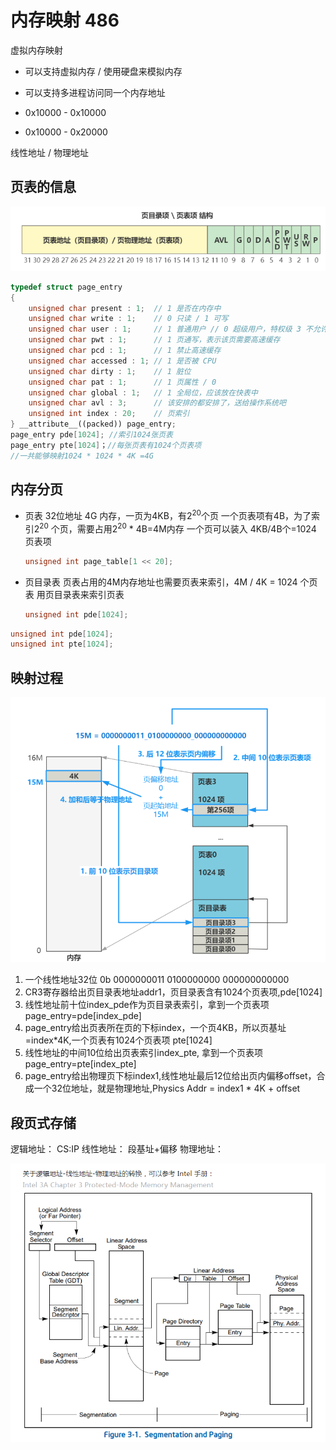# 内存映射 486

虚拟内存映射

- 可以支持虚拟内存 / 使用硬盘来模拟内存
- 可以支持多进程访问同一个内存地址

- 0x10000 - 0x10000
- 0x10000 - 0x20000

线性地址 / 物理地址

## 页表的信息

![页表的结构](/docs/images/21/page.PNG)

```cpp
typedef struct page_entry
{
    unsigned char present : 1;  // 1 是否在内存中
    unsigned char write : 1;    // 0 只读 / 1 可写
    unsigned char user : 1;     // 1 普通用户 // 0 超级用户，特权级 3 不允许访问
    unsigned char pwt : 1;      // 1 页通写，表示该页需要高速缓存
    unsigned char pcd : 1;      // 1 禁止高速缓存
    unsigned char accessed : 1; // 1 是否被 CPU 
    unsigned char dirty : 1;    // 1 脏位
    unsigned char pat : 1;      // 1 页属性 / 0
    unsigned char global : 1;   // 1 全局位，应该放在快表中
    unsigned char avl : 3;      // 该安排的都安排了，送给操作系统吧
    unsigned int index : 20;    // 页索引
} __attribute__((packed)) page_entry;
page_entry pde[1024]; //索引1024张页表
page_entry pte[1024]；//每张页表有1024个页表项
//一共能够映射1024 * 1024 * 4K =4G
```
## 内存分页

- 页表
32位地址 4G 内存，一页为4KB，有$2^{20}$个页
一个页表项有4B，为了索引$2^{20}$ 个页，需要占用$2^{20}$ * 4B=4M内存
一个页可以装入 4KB/4B个=1024 页表项
    ```cpp
    unsigned int page_table[1 << 20];
    ```
- 页目录表
 页表占用的4M内存地址也需要页表来索引，4M / 4K = 1024 个页表 用页目录表来索引页表
    ```cpp
    unsigned int pde[1024];
    ```



```cpp
unsigned int pde[1024]; 
unsigned int pte[1024];
```
## 映射过程

![地址转换](/docs/images/21/paging.PNG)

1. 一个线性地址32位 0b 0000000011 0100000000 000000000000
2. CR3寄存器给出页目录表地址addr1，页目录表含有1024个页表项,pde[1024] 
3. 线性地址前十位index_pde作为页目录表索引，拿到一个页表项 page_entry=pde[index_pde] 
4. page_entry给出页表所在页的下标index，一个页4KB，所以页基址=index*4K,一个页表有1024个页表项 pte[1024]
5. 线性地址的中间10位给出页表索引index_pte, 拿到一个页表项 page_entry=pte[index_pte]
6. page_entry给出物理页下标index1,线性地址最后12位给出页内偏移offset，合成一个32位地址，就是物理地址,Physics Addr = index1 * 4K + offset


## 段页式存储
逻辑地址： CS:IP
线性地址： 段基址+偏移
物理地址： 


![段页式存储的地址映射](/docs/images/21/segment%20page.PNG)


